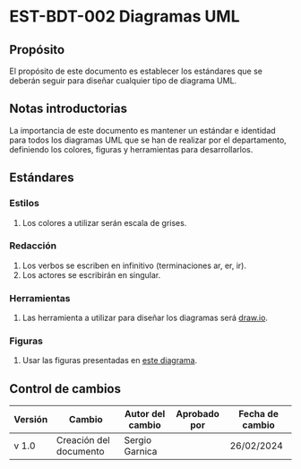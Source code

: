 # EST-BDT-002 Diagramas UML

## Propósito

El propósito de este documento es establecer los estándares que se deberán seguir para diseñar cualquier tipo de diagrama UML.

## Notas introductorias

La importancia de este documento es mantener un estándar e identidad para todos los diagramas UML que se han de realizar por el departamento, definiendo los colores, figuras y herramientas para desarrollarlos.

## Estándares

### Estilos

1. Los colores a utilizar serán escala de grises.

### Redacción

1. Los verbos se escriben en infinitivo (terminaciones ar, er, ir).
2. Los actores se escribirán en singular.

### Herramientas

1. Las herramienta a utilizar para diseñar los diagramas será [draw.io](https://app.diagrams.net/).

### Figuras

1. Usar las figuras presentadas en [este diagrama](https://lucid.app/lucidchart/661beab2-311a-4255-b153-dd8a5799374b/edit?invitationId=inv_4e4282af-3e5d-49a2-9e7a-bc3ded660366&page=wBzdocGomGPM#).

## Control de cambios

| Versión | Cambio                 | Autor del cambio | Aprobado por | Fecha de cambio |
| ------- | ---------------------- | ---------------- | ------------ | --------------- |
| v 1.0 | Creación del documento | Sergio Garnica   |              | 26/02/2024      |
